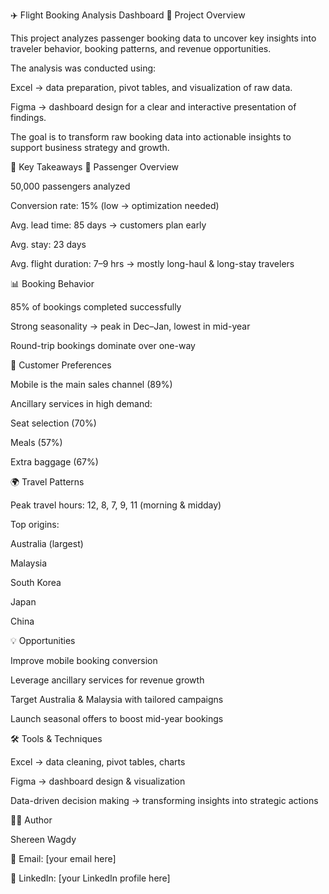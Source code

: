 ✈️ Flight Booking Analysis Dashboard
📌 Project Overview

This project analyzes passenger booking data to uncover key insights into traveler behavior, booking patterns, and revenue opportunities.

The analysis was conducted using:

Excel → data preparation, pivot tables, and visualization of raw data.

Figma → dashboard design for a clear and interactive presentation of findings.

The goal is to transform raw booking data into actionable insights to support business strategy and growth.

🚀 Key Takeaways
👥 Passenger Overview

50,000 passengers analyzed

Conversion rate: 15% (low → optimization needed)

Avg. lead time: 85 days → customers plan early

Avg. stay: 23 days

Avg. flight duration: 7–9 hrs → mostly long-haul & long-stay travelers

📊 Booking Behavior

85% of bookings completed successfully

Strong seasonality → peak in Dec–Jan, lowest in mid-year

Round-trip bookings dominate over one-way

🎯 Customer Preferences

Mobile is the main sales channel (89%)

Ancillary services in high demand:

Seat selection (70%)

Meals (57%)

Extra baggage (67%)

🌍 Travel Patterns

Peak travel hours: 12, 8, 7, 9, 11 (morning & midday)

Top origins:

Australia (largest)

Malaysia

South Korea

Japan

China

💡 Opportunities

Improve mobile booking conversion

Leverage ancillary services for revenue growth

Target Australia & Malaysia with tailored campaigns

Launch seasonal offers to boost mid-year bookings

🛠️ Tools & Techniques

Excel → data cleaning, pivot tables, charts

Figma → dashboard design & visualization

Data-driven decision making → transforming insights into strategic actions

👩‍💻 Author

Shereen Wagdy

📧 Email: [your email here]

🔗 LinkedIn: [your LinkedIn profile here]
